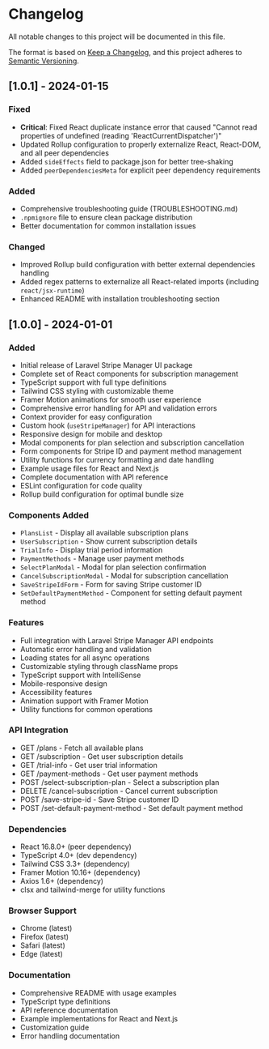 # Changelog

All notable changes to this project will be documented in this file.

The format is based on [Keep a Changelog](https://keepachangelog.com/en/1.0.0/),
and this project adheres to [Semantic Versioning](https://semver.org/spec/v2.0.0.html).

## [1.0.1] - 2024-01-15

### Fixed
- **Critical**: Fixed React duplicate instance error that caused "Cannot read properties of undefined (reading 'ReactCurrentDispatcher')" 
- Updated Rollup configuration to properly externalize React, React-DOM, and all peer dependencies
- Added `sideEffects` field to package.json for better tree-shaking
- Added `peerDependenciesMeta` for explicit peer dependency requirements

### Added
- Comprehensive troubleshooting guide (TROUBLESHOOTING.md)
- `.npmignore` file to ensure clean package distribution
- Better documentation for common installation issues

### Changed
- Improved Rollup build configuration with better external dependencies handling
- Added regex patterns to externalize all React-related imports (including `react/jsx-runtime`)
- Enhanced README with installation troubleshooting section

## [1.0.0] - 2024-01-01

### Added
- Initial release of Laravel Stripe Manager UI package
- Complete set of React components for subscription management
- TypeScript support with full type definitions
- Tailwind CSS styling with customizable theme
- Framer Motion animations for smooth user experience
- Comprehensive error handling for API and validation errors
- Context provider for easy configuration
- Custom hook (`useStripeManager`) for API interactions
- Responsive design for mobile and desktop
- Modal components for plan selection and subscription cancellation
- Form components for Stripe ID and payment method management
- Utility functions for currency formatting and date handling
- Example usage files for React and Next.js
- Complete documentation with API reference
- ESLint configuration for code quality
- Rollup build configuration for optimal bundle size

### Components Added
- `PlansList` - Display all available subscription plans
- `UserSubscription` - Show current subscription details
- `TrialInfo` - Display trial period information
- `PaymentMethods` - Manage user payment methods
- `SelectPlanModal` - Modal for plan selection confirmation
- `CancelSubscriptionModal` - Modal for subscription cancellation
- `SaveStripeIdForm` - Form for saving Stripe customer ID
- `SetDefaultPaymentMethod` - Component for setting default payment method

### Features
- Full integration with Laravel Stripe Manager API endpoints
- Automatic error handling and validation
- Loading states for all async operations
- Customizable styling through className props
- TypeScript support with IntelliSense
- Mobile-responsive design
- Accessibility features
- Animation support with Framer Motion
- Utility functions for common operations

### API Integration
- GET /plans - Fetch all available plans
- GET /subscription - Get user subscription details
- GET /trial-info - Get user trial information
- GET /payment-methods - Get user payment methods
- POST /select-subscription-plan - Select a subscription plan
- DELETE /cancel-subscription - Cancel current subscription
- POST /save-stripe-id - Save Stripe customer ID
- POST /set-default-payment-method - Set default payment method

### Dependencies
- React 16.8.0+ (peer dependency)
- TypeScript 4.0+ (dev dependency)
- Tailwind CSS 3.3+ (dependency)
- Framer Motion 10.16+ (dependency)
- Axios 1.6+ (dependency)
- clsx and tailwind-merge for utility functions

### Browser Support
- Chrome (latest)
- Firefox (latest)
- Safari (latest)
- Edge (latest)

### Documentation
- Comprehensive README with usage examples
- TypeScript type definitions
- API reference documentation
- Example implementations for React and Next.js
- Customization guide
- Error handling documentation
